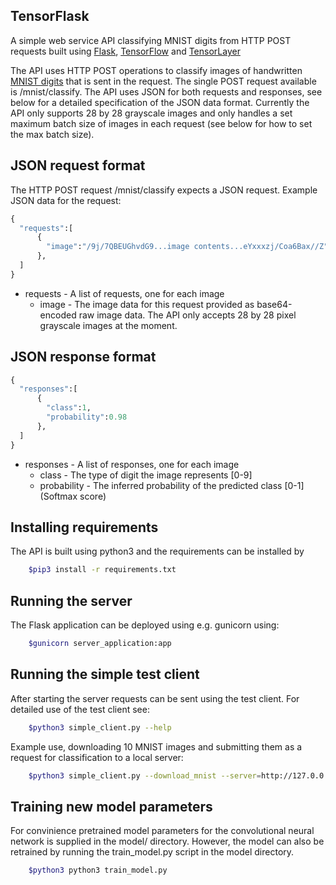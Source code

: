 ## TensorFlask
A simple web service API classifying MNIST digits from HTTP POST requests built using [Flask](http://flask.pocoo.org/), [TensorFlow](https://www.tensorflow.org/) and [TensorLayer](http://tensorlayer.readthedocs.io/en/latest/)

The API uses HTTP POST operations to classify images of handwritten [MNIST digits](http://yann.lecun.com/exdb/mnist/) that is sent in the request. The single POST request available is /mnist/classify.
The API uses JSON for both requests and responses, see below for a detailed specification of the JSON data format.
Currently the API only supports 28 by 28 grayscale images and only handles a set maximum batch size of images in each
request (see below for how to set the max batch size).

## JSON request format
The HTTP POST request /mnist/classify expects a JSON request. Example JSON data for the request:
```python
{
  "requests":[
      {
        "image":"/9j/7QBEUGhvdG9...image contents...eYxxxzj/Coa6Bax//Z"
      },
  ]
}
```
* requests - A list of requests, one for each image
    * image - The image data for this request provided as base64-encoded raw image data. The API only accepts 28 by 28 pixel grayscale images at the moment.

## JSON response format
```python
{
  "responses":[
      {
        "class":1,
        "probability":0.98
      },
  ]
}
```
* responses - A list of responses, one for each image
    * class - The type of digit the image represents [0-9]
    * probability - The inferred probability of the predicted class [0-1] (Softmax score)

## Installing requirements
The API is built using python3 and the requirements can be installed by

```bash
    $pip3 install -r requirements.txt
```

## Running the server
The Flask application can be deployed using e.g. gunicorn using:

```bash
    $gunicorn server_application:app
```

## Running the simple test client
After starting the server requests can be sent using the test client.
For detailed use of the test client see:

```bash
    $python3 simple_client.py --help
```

Example use, downloading 10 MNIST images and submitting them as a request for
classification to a local server:

```bash
    $python3 simple_client.py --download_mnist --server=http://127.0.0.1:8000/
```

## Training new model parameters
For convinience pretrained model parameters for the convolutional neural network
is supplied in the model/ directory. However, the model can also be retrained by
running the train_model.py script in the model directory.

```bash
    $python3 python3 train_model.py
```
